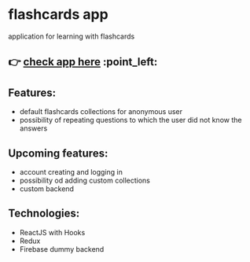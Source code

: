 # flashcards app
application for learning with flashcards
## :point_right: [check app here]([http://handlebarsjs.com/](https://malgorzatakowalik.github.io/flashcards-app/)) :point_left:

## Features:
- default flashcards collections for anonymous user
- possibility of repeating questions to which the user did not know the answers

## Upcoming features:
- account creating and logging in
- possibility od adding custom collections
- custom backend

## Technologies:
- ReactJS with Hooks
- Redux
- Firebase dummy backend
